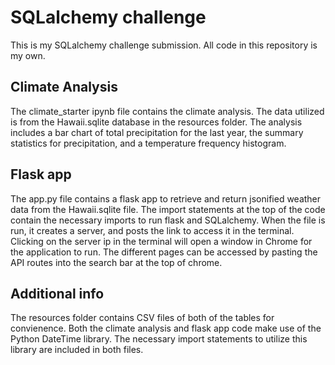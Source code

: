 # SQLalchemy challenge
This is my SQLalchemy challenge submission. All code in this repository is my own.
## Climate Analysis
The climate_starter ipynb file contains the climate analysis. The data utilized is from the Hawaii.sqlite database in the resources folder. The analysis includes a bar chart of total precipitation for the last year, the summary statistics for precipitation, and a temperature frequency histogram. 
## Flask app
The app.py file contains a flask app to retrieve and return jsonified weather data from the Hawaii.sqlite file. The import statements at the top of the code contain the necessary imports to run flask and SQLalchemy. When the file is run, it creates a server, and posts the link to access it in the terminal. Clicking on the server ip in the terminal will open a window in Chrome for the application to run. The different pages can be accessed by pasting the API routes into the search bar at the top of chrome. 
## Additional info
The resources folder contains CSV files of both of the tables for convienence. Both the climate analysis and flask app code make use of the Python DateTime library. The necessary import statements to utilize this library are included in both files. 
